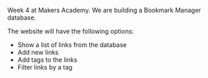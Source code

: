 Week 4 at Makers Academy. We are building a Bookmark Manager database.

The website will have the following options:

- Show a list of links from the database
- Add new links
- Add tags to the links
- Filter links by a tag
